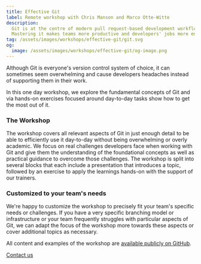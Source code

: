 ```yaml
---
title: Effective Git
label: Remote workshop with Chris Manson and Marco Otte-Witte
description:
  Git is at the centre of modern pull request-based development workflows.
  Mastering it makes teams more productive and developers' jobs more enjoyable.
tag: /assets/images/workshops/effective-git/git.svg
og:
  image: /assets/images/workshops/effective-git/og-image.png
---
```


Although Git is everyone's version control system of choice, it can sometimes
seem overwhelming and cause developers headaches instead of supporting them in
their work.

In this one day workshop, we explore the fundamental concepts of Git and via
hands-on exercises focused around day-to-day tasks show how to get the most out
of it.

<!--break-->

### The Workshop

The workshop covers all relevant aspects of Git in just enough detail to be able
to efficiently use it day-to-day without being overwhelming or overly academic.
We focus on real challenges developers face when working with Git and give them
the understanding of the foundational concepts as well as practical guidance to
overcome those challenges. The workshop is split into several blocks that each
include a presentation that introduces a topic, followed by an exercise to apply
the learnings hands-on with the support of our trainers.

<!--break-->

### Customized to your team's needs

We're happy to customize the workshop to precisely fit your team's specific
needs or challenges. If you have a very specific branching model or
infrastructure or your team frequently struggles with particular aspects of Git,
we can adapt the focus of the workshop more towards these aspects or cover
additional topics as necessary.

All content and examples of the workshop are
[available publicly on GitHub](https://github.com/simplabs/git-workshop).

<!--break-->

<div layout:class="full" offset:class="after-21">
<CallToAction
  @title="Interested in getting the most out of Git? "
  @text="Request a call to learn more about our Git workshop."
  @label="Book this workshop"
>
  <a href="/contact/" button:scope>
    Contact us
  </a>
</CallToAction>
</div>
